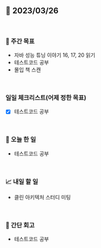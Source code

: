## 📅 2023/03/26

<br/>

### 🏹 주간 목표

- 자바 성능 튜닝 이야기 16, 17, 20 읽기
- 테스트코드 공부
- 몰입 책 스캔

<br/>

### 일일 체크리스트(어제 정한 목표)

- [x] 테스트코드 공부

<br/>

### 💯 오늘 한 일

- 테스트코드 공부

<br/>

### 📈 내일 할 일

- 클린 아키텍처 스터디 미팅

<br/>

### 🧐 간단 회고

- 테스트코드 공부